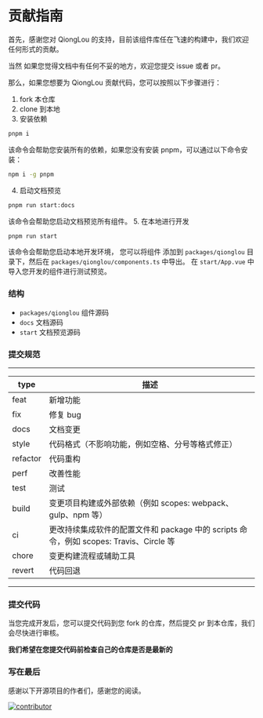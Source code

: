 # 贡献指南

首先，感谢您对 QiongLou 的支持，目前该组件库任在飞速的构建中，我们欢迎任何形式的贡献。

当然 如果您觉得文档中有任何不妥的地方，欢迎您提交 issue 或者 pr。

那么，如果您想要为 QiongLou 贡献代码，您可以按照以下步骤进行：

1. fork 本仓库
2. clone 到本地
3. 安装依赖

```bash
pnpm i
```

该命令会帮助您安装所有的依赖，如果您没有安装 pnpm，可以通过以下命令安装：

```bash
npm i -g pnpm
```

4. 启动文档预览

```bash
pnpm run start:docs
```

该命令会帮助您启动文档预览所有组件。 5. 在本地进行开发

```bash
pnpm run start
```

该命令会帮助您启动本地开发环境， 您可以将组件 添加到 `packages/qionglou` 目录下，然后在 `packages/qionglou/components.ts`
中导出。
在 `start/App.vue` 中导入您开发的组件进行测试预览。

### 结构

- `packages/qionglou` 组件源码
- `docs` 文档源码
- `start` 文档预览源码

### 提交规范

---

| type     | 描述                                                                                   |
| -------- | -------------------------------------------------------------------------------------- |
| feat     | 新增功能                                                                               |
| fix      | 修复 bug                                                                               |
| docs     | 文档变更                                                                               |
| style    | 代码格式（不影响功能，例如空格、分号等格式修正）                                       |
| refactor | 代码重构                                                                               |
| perf     | 改善性能                                                                               |
| test     | 测试                                                                                   |
| build    | 变更项目构建或外部依赖（例如 scopes: webpack、gulp、npm 等）                           |
| ci       | 更改持续集成软件的配置文件和 package 中的 scripts 命令，例如 scopes: Travis、Circle 等 |
| chore    | 变更构建流程或辅助工具                                                                 |
| revert   | 代码回退                                                                               |

---

### 提交代码

当您完成开发后，您可以提交代码到您 fork 的仓库，然后提交 pr 到本仓库，我们会尽快进行审核。

**我们希望在您提交代码前检查自己的仓库是否是最新的**

### 写在最后

感谢以下开源项目的作者们，感谢您的阅读。

<a href="https://github.com/Jiangxue-team/qionglou/graphs/contributors">
  <img src="https://contrib.rocks/image?repo=Jiangxue-team/qionglou" alt="contributor" />
</a>
